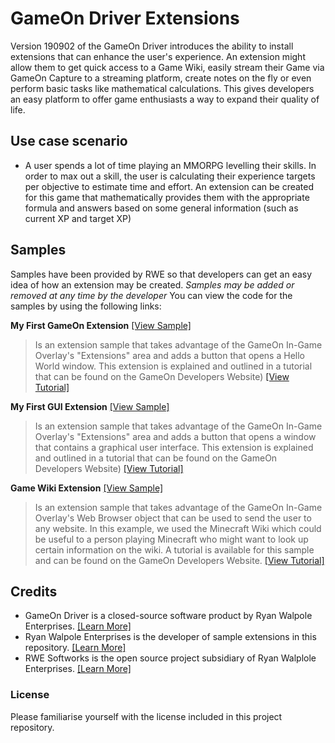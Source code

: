 # GameOn Driver Extensions
Version 190902 of the GameOn Driver introduces the ability to install extensions that can enhance the user's experience. An extension might allow them to get quick access to a Game Wiki, easily stream their Game via GameOn Capture to a streaming platform, create notes on the fly or even perform basic tasks like mathematical calculations. This gives developers an easy platform to offer game enthusiasts a way to expand their quality of life.

## Use case scenario
- A user spends a lot of time playing an MMORPG levelling their skills. In order to max out a skill, the user is calculating their experience targets per objective to estimate time and effort. An extension can be created for this game that mathematically provides them with the appropriate formula and answers based on some general information (such as current XP and target XP)
 
## Samples
Samples have been provided by RWE so that developers can get an easy idea of how an extension may be created. *Samples may be added or removed at any time by the developer*
You can view the code for the samples by using the following links:

**My First GameOn Extension** [[View Sample]](https://github.com/RyanWalpoleEnterprises/GameOn-Driver-Extensions/tree/master/Sample%20Extensions/My%20First%20GameOn%20Extension)
> Is an extension sample that takes advantage of the GameOn In-Game Overlay's "Extensions" area and adds a button that opens a Hello World window. This extension is explained and outlined in a tutorial that can be found on the GameOn Developers Website) [[View Tutorial]](https://ryanwalpole.com/developer/gameon/tutorials/building-my-first-gameon-extension)

**My First GUI Extension** [[View Sample]](https://github.com/RyanWalpoleEnterprises/GameOn-Driver-Extensions/tree/master/Sample%20Extensions/My%20First%20GUI%20Extension)
> Is an extension sample that takes advantage of the GameOn In-Game Overlay's "Extensions" area and adds a button that opens a window that contains a graphical user interface. This extension is explained and outlined in a tutorial that can be found on the GameOn Developers Website) [[View Tutorial]](https://ryanwalpole.com/developer/gameon/tutorials/adding-a-gui-to-my-extension-window)

**Game Wiki Extension** [[View Sample]](https://github.com/RyanWalpoleEnterprises/GameOn-Driver-Extensions/tree/master/Sample%20Extensions/Game%20Wiki%20Extension)
> Is an extension sample that takes advantage of the GameOn In-Game Overlay's Web Browser object that can be used to send the user to any website. In this example, we used the Minecraft Wiki which could be useful to a person playing Minecraft who might want to look up certain information on the wiki. A tutorial is available for this sample and can be found on the GameOn Developers Website. [[View Tutorial]](https://ryanwalpole.com/developer/gameon/tutorials/creating-a-webbrowser-extension)

## Credits
- GameOn Driver is a closed-source software product by Ryan Walpole Enterprises. [[Learn More]](http://www.gameondriver.com)
- Ryan Walpole Enterprises is the developer of sample extensions in this repository. [[Learn More]](http://www.ryanwalpole.com)
- RWE Softworks is the open source project subsidiary of Ryan Walplole Enterprises. [[Learn More]](http://www.ryanwalpole.com/softworks)

### License
Please familiarise yourself with the license included in this project repository.
